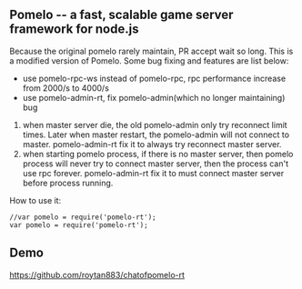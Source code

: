 ## Pomelo -- a fast, scalable game server framework for node.js

Because the original pomelo rarely maintain, PR accept wait so long.
This is a modified version of Pomelo. Some bug fixing and features are list below:

* use pomelo-rpc-ws instead of pomelo-rpc, rpc performance increase from 2000/s to 4000/s
* use pomelo-admin-rt, fix pomelo-admin(which no longer maintaining) bug
 1. when master server die, the old pomelo-admin only try reconnect limit times. Later when master restart, the pomelo-admin will not connect to master. pomelo-admin-rt fix it to always try reconnect master server.
 2. when starting pomelo process, if there is no master server, then pomelo process will never try to connect master server, then the process can't use rpc forever. pomelo-admin-rt fix it to must connect master server before process running.

How to use it:
```
//var pomelo = require('pomelo-rt');
var pomelo = require('pomelo-rt');
```

## Demo
https://github.com/roytan883/chatofpomelo-rt